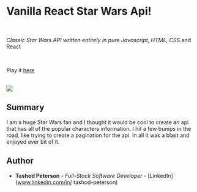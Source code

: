 # Vanilla React Star Wars Api!

<br>

_Classic Star Wars API  written entirely in pure Javascript, HTML, CSS_ and React

<br>

Play it [here]()

<br>

<image src="/Users/tashodpeterson/Desktop/star-wars-app/Screenshot 2023-08-02 at 7.03.52 PM.png">

## Summary

I am a huge Star Wars fan and I thought it would be cool to create an api that has all of the popular characters information. I hit a few bumps in the road, like trying to create a pagination for the api. In all it was a blast and enjoyed ever bit of it. 

## Author

-   **Tashod Peterson** - _Full-Stack Software Developer_ - [LinkedIn](www.linkedin.com/in/
tashod-peterson)